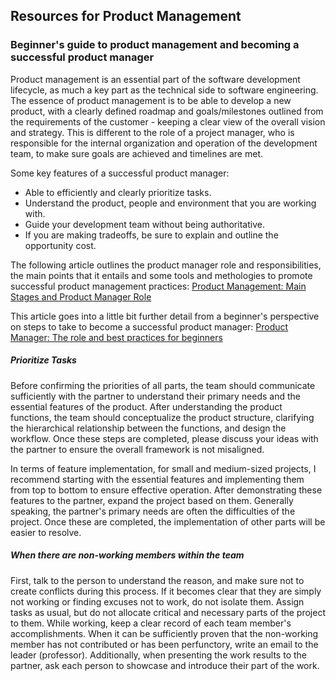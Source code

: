 ## Resources for Product Management

### Beginner's guide to product management and becoming a successful product manager
Product management is an essential part of the software development lifecycle, as much a key part as the technical side to software engineering. The essence of product management is to be able to develop a new product, with a clearly defined roadmap and goals/milestones outlined from the requirements of the customer - keeping a clear view of the overall vision and strategy. This is different to the role of a project manager, who is responsible for the internal organization and operation of the development team, to make sure goals are achieved and timelines are met. 

Some key features of a successful product manager:
* Able to efficiently and clearly prioritize tasks.
* Understand the product, people and environment that you are working with.
* Guide your development team without being authoritative.
* If you are making tradeoffs, be sure to explain and outline the opportunity cost.

 The following article outlines the product manager role and responsibilities, the main points that it entails and some tools and methologies to promote successful product management practices: [Product Management: Main Stages and Product Manager Role](https://www.altexsoft.com/blog/business/product-management-main-stages-and-product-manager-role/#:~:text=Product%20management%20is%20a%20process,development%2C%20marketing%2C%20and%20sales.)
 
 This article goes into a little bit further detail from a beginner's perspective on steps to take to become a successful product manager: [Product Manager: The role and best practices for beginners](https://www.atlassian.com/agile/product-management/product-manager)

##### Prioritize Tasks
Before confirming the priorities of all parts, the team should communicate sufficiently with the partner to understand their primary needs and the essential features of the product. After understanding the product functions, the team should conceptualize the product structure, clarifying the hierarchical relationship between the functions, and design the workflow. Once these steps are completed, please discuss your ideas with the partner to ensure the overall framework is not misaligned.

In terms of feature implementation, for small and medium-sized projects, I recommend starting with the essential features and implementing them from top to bottom to ensure effective operation. After demonstrating these features to the partner, expand the project based on them. Generally speaking, the partner's primary needs are often the difficulties of the project. Once these are completed, the implementation of other parts will be easier to resolve.

##### When there are non-working members within the team

First, talk to the person to understand the reason, and make sure not to create conflicts during this process. If it becomes clear that they are simply not working or finding excuses not to work, do not isolate them. Assign tasks as usual, but do not allocate critical and necessary parts of the project to them. While working, keep a clear record of each team member's accomplishments. When it can be sufficiently proven that the non-working member has not contributed or has been perfunctory, write an email to the leader (professor). Additionally, when presenting the work results to the partner, ask each person to showcase and introduce their part of the work.

